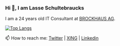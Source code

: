 ### Hi 👋, I am Lasse Schultebraucks

I am a 24 years old IT Consultant at [BROCKHAUS AG](https://www.brockhaus-ag.de/). 


[![Top Langs](https://github-readme-stats.vercel.app/api/top-langs/?username=lschultebraucks&hide=jupyter%20notebook)](https://github.com/anuraghazra/github-readme-stats)


📫 How to reach me: [Twitter](https://twitter.com/LSchultebraucks) | [XING](https://www.xing.com/profile/Lasse_Schultebraucks/) | [Linkedin](https://www.linkedin.com/in/lasse-schultebraucks-407b54175/)
